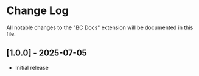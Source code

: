 # Change Log

All notable changes to the "BC Docs" extension will be documented in this file.

## [1.0.0] - 2025-07-05
- Initial release